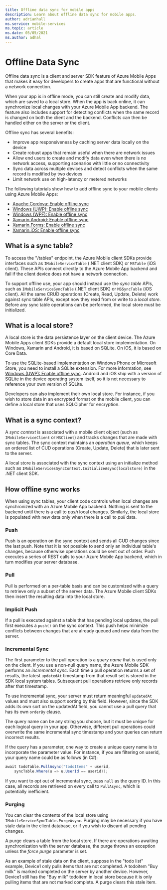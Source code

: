 ```yaml
---
title: Offline data sync for mobile apps
description: Learn about offline data sync for mobile apps.
author: adrianhall
ms.service: mobile-services
ms.topic: article
ms.date: 05/05/2021
ms.author: adhal
---
```


# Offline Data Sync

Offline data sync is a client and server SDK feature of Azure Mobile Apps that makes it easy for developers to create apps that are functional without a network connection.

When your app is in offline mode, you can still create and modify data, which are saved to a local store. When the app is back online, it can synchronize local changes with your Azure Mobile App backend. The feature also includes support for detecting conflicts when the same record is changed on both the client and the backend. Conflicts can then be handled either on the server or the client.

Offline sync has several benefits:

* Improve app responsiveness by caching server data locally on the device
* Create robust apps that remain useful when there are network issues
* Allow end users to create and modify data even when there is no network access, supporting scenarios with little or no connectivity
* Sync data across multiple devices and detect conflicts when the same record is modified by two devices
* Limit network use on high-latency or metered networks

The following tutorials show how to add offline sync to your mobile clients using Azure Mobile Apps:

* [Apache Cordova: Enable offline sync](../quickstarts/cordova/offline.md)
* [Windows (UWP): Enable offline sync](../quickstarts/uwp/offline.md)
* [Windows (WPF): Enable offline sync](../quickstarts/wpf/offline.md)
* [Xamarin.Android: Enable offline sync](../quickstarts/xamarin-android/offline.md)
* [Xamarin.Forms: Enable offline sync](../quickstarts/xamarin-forms/offline.md)
* [Xamarin.iOS: Enable offline sync](../quickstarts/xamarin-ios/offline.md)

## What is a sync table?

To access the "/tables" endpoint, the Azure Mobile client SDKs provide interfaces such as `IMobileServiceTable` (.NET client SDK) or `MSTable` (iOS client). These APIs connect directly to the Azure Mobile App backend and fail if the client device does not have a network connection.

To support offline use, your app should instead use the *sync table* APIs, such as `IMobileServiceSyncTable` (.NET client SDK) or `MSSyncTable` (iOS client). All the same CRUD operations (Create, Read, Update, Delete) work against sync table APIs, except now they read from or write to a *local store*. Before any sync table operations can be performed, the local store must be initialized.

## What is a local store?

A local store is the data persistence layer on the client device. The Azure Mobile Apps client SDKs provide a default local store implementation. On Windows, Xamarin and Android, it is based on SQLite. On iOS, it is based on Core Data.

To use the SQLite-based implementation on Windows Phone or Microsoft Store, you need to install a SQLite extension. For more information, see [Windows (UWP): Enable offline sync](../quickstarts/uwp/offline.md). Android and iOS ship with a version of SQLite in the device operating system itself, so it is not necessary to reference your own version of SQLite.

Developers can also implement their own local store. For instance, if you wish to store data in an encrypted format on the mobile client, you can define a local store that uses SQLCipher for encryption.

## What is a sync context?

A *sync context* is associated with a mobile client object (such as `IMobileServiceClient` or `MSClient`) and tracks changes that are made with sync tables. The sync context maintains an *operation queue*, which keeps an ordered list of CUD operations (Create, Update, Delete) that is later sent to the server.

A local store is associated with the sync context using an initialize method such as `IMobileServicesSyncContext.InitializeAsync(localstore)` in the .NET client SDK.

## How offline sync works

When using sync tables, your client code controls when local changes are synchronized with an Azure Mobile App backend. Nothing is sent to the backend until there is a call to *push* local changes. Similarly, the local store is populated with new data only when there is a call to *pull* data.

### Push

Push is an operation on the sync context and sends all CUD changes since the last push. Note that it is not possible to send only an individual table's changes, because otherwise operations could be sent out of order. Push executes a series of REST calls to your Azure Mobile App backend, which in turn modifies your server database.

### Pull

Pull is performed on a per-table basis and can be customized with a query to retrieve only a subset of the server data. The Azure Mobile client SDKs then insert the resulting data into the local store.

### Implicit Push

If a pull is executed against a table that has pending local updates, the pull first executes a `push()` on the sync context. This push helps minimize conflicts between changes that are already queued and new data from the server.

### Incremental Sync

The first parameter to the pull operation is a *query name* that is used only on the client. If you use a non-null query name, the Azure Mobile SDK performs an *incremental sync*. Each time a pull operation returns a set of results, the latest `updatedAt` timestamp from that result set is stored in the SDK local system tables. Subsequent pull operations retrieve only records after that timestamp.

To use incremental sync, your server must return meaningful `updatedAt` values and must also support sorting by this field. However, since the SDK adds its own sort on the updatedAt field, you cannot use a pull query that has its own `orderBy` clause.

The query name can be any string you choose, but it must be unique for each logical query in your app. Otherwise, different pull operations could overwrite the same incremental sync timestamp and your queries can return incorrect results.

If the query has a parameter, one way to create a unique query name is to incorporate the parameter value. For instance, if you are filtering on userid, your query name could be as follows (in C#):

``` csharp
await todoTable.PullAsync("todoItems" + userid, 
    syncTable.Where(u => u.UserId == userid));
```

If you want to opt out of incremental sync, pass `null` as the query ID. In this case, all records are retrieved on every call to `PullAsync`, which is potentially inefficient.

### Purging

You can clear the contents of the local store using `IMobileServiceSyncTable.PurgeAsync`. Purging may be necessary if you have stale data in the client database, or if you wish to discard all pending changes.

A purge clears a table from the local store. If there are operations awaiting synchronization with the server database, the purge throws an exception unless the *force purge* parameter is set.

As an example of stale data on the client, suppose in the "todo list" example, Device1 only pulls items that are not completed. A todoitem "Buy milk" is marked completed on the server by another device. However, Device1 still has the "Buy milk" todoitem in local store because it is only pulling items that are not marked complete. A purge clears this stale item.
